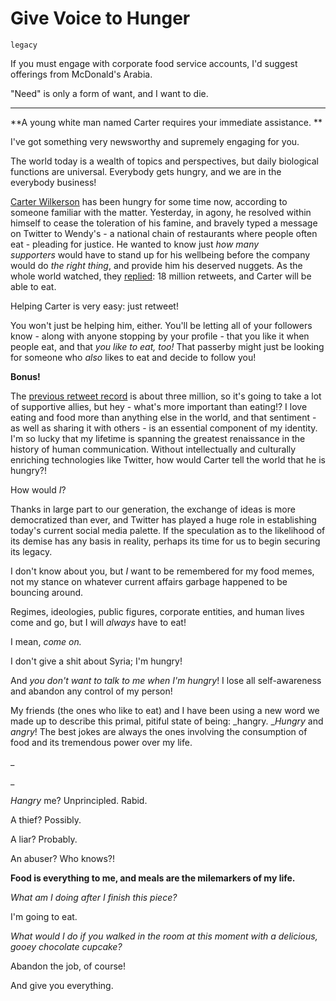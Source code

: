 # Give Voice to Hunger

`legacy`

If you must engage with corporate food service accounts, I'd suggest offerings from McDonald's Arabia. 

"Need" is only a form of want, and I want to die. 

---

**A young white man named Carter requires your immediate assistance. **

I've got something very newsworthy and supremely engaging for you.

The world today is a wealth of topics and perspectives, but daily biological functions are universal. Everybody gets hungry, and we are in the everybody business!

[Carter Wilkerson](https://secure2.convio.net/pbwh/site/Donation2?df_id=4768&4768.donation=form1) has been hungry for some time now, according to someone familiar with the matter. Yesterday, in agony, he resolved within himself to cease the toleration of his famine, and bravely typed a message on Twitter to Wendy's - a national chain of restaurants where people often eat - pleading for justice. He wanted to know just _how many supporters_ would have to stand up for his wellbeing before the company would do _the right thing_, and provide him his deserved nuggets. As the whole world watched, they [replied](https://www.one.org/us/take-action/): 18 million retweets, and Carter will be able to eat.

Helping Carter is very easy: just retweet!

You won't just be helping him, either. You'll be letting all of your followers know - along with anyone stopping by your profile - that you like it when people eat, and that _you like to eat, too!_ That passerby might just be looking for someone who _also_ likes to eat and decide to follow you!

**Bonus!**

The [previous retweet record](http://www.mealsonwheelsamerica.org/take-action) is about three million, so it's going to take a lot of supportive allies, but hey - what's more important than eating!? I love eating and food more than anything else in the world, and that sentiment - as well as sharing it with others - is an essential component of my identity. I'm so lucky that my lifetime is spanning the greatest renaissance in the history of human communication. Without intellectually and culturally enriching technologies like Twitter, how would Carter tell the world that he is hungry?!

How would _I_?

Thanks in large part to our generation, the exchange of ideas is more democratized than ever, and Twitter has played a huge role in establishing today's current social media palette. If the speculation as to the likelihood of its demise has any basis in reality, perhaps its time for us to begin securing its legacy. 

I don't know about you, but _I_ want to be remembered for my food memes, not my stance on whatever current affairs garbage happened to be bouncing around.

Regimes, ideologies, public figures, corporate entities, and human lives come and go, but I will _always_ have to eat!

I mean, _come on._

I don't give a shit about Syria; I'm hungry!

And _you don't want to talk to me when I'm hungry_! I lose all self-awareness and abandon any control of my person!

My friends (the ones who like to eat) and I have been using a new word we made up to describe this primal, pitiful state of being: _hangry. __Hungry_ and _angry_! The best jokes are always the ones involving the consumption of food and its tremendous power over my life.

_

_

_Hangry_ me? Unprincipled. Rabid.

A thief? Possibly.

A liar? Probably.

An abuser? Who knows?!

**Food is everything to me, and meals are the milemarkers of my life.**

_What am I doing after I finish this piece?_

I'm going to eat.

_What would I do if you walked in the room at this moment with a delicious, gooey chocolate cupcake?_

Abandon the job, of course!

And give you everything.
